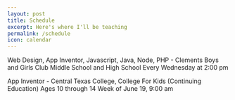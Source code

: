 ```yaml
---
layout: post
title: Schedule
excerpt: Here's where I'll be teaching
permalink: /schedule
icon: calendar
---
```


Web Design, App Inventor, Javascript, Java, Node, PHP - Clements Boys and Girls Club
Middle School and High School
Every Wednesday at 2:00 pm

App Inventor - Central Texas College, College For Kids (Continuing Education)
Ages 10 through 14
Week of June 19, 9:00 am
